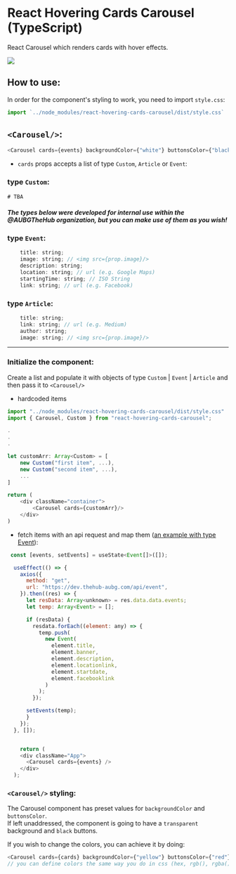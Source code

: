 # React Hovering Cards Carousel (TypeScript)
React Carousel which renders cards with hover effects.  

<a href="https://github.com/asynchroza/react-hovering-cards-carousel" style="position: absolute"><img src="https://img.icons8.com/sf-regular/48/null/github.png"/></a>

<img src="https://i.ibb.co/2SRfLyp/image.png">


## How to use:

In order for the component's styling to work, you need to import `style.css`:

```javascript
import `../node_modules/react-hovering-cards-carousel/dist/style.css`
```

## `<Carousel/>`:

```javascript
<Carousel cards={events} backgroundColor={"white"} buttonsColor={"black"} />
```

- `cards` props accepts a list of type `Custom`, `Article` or `Event`:

### type `Custom`:

```javascript
# TBA
```
#### <em>The types below were developed for internal use within the @AUBGTheHub organization, but you can make use of them as you wish!</em>
### type `Event`:

```javascript
    title: string;
    image: string; // <img src={prop.image}/>
    description: string;
    location: string; // url (e.g. Google Maps)
    startingTime: string; // ISO String
    link: string; // url (e.g. Facebook)
```

### type `Article`:

```javascript
    title: string;
    link: string; // url (e.g. Medium)
    author: string; 
    image: string; // <img src={prop.image}/>
```

---

### Initialize the component:
Create a list and populate it with objects of type `Custom` | `Event` | `Article` and then pass it to `<Carousel/>`

* hardcoded items
```typescript
import "../node_modules/react-hovering-cards-carousel/dist/style.css"
import { Carousel, Custom } from "react-hovering-cards-carousel";

.
.
.

let customArr: Array<Custom> = [
    new Custom("first item", ...),
    new Custom("second item", ...),
    ...
]

return (
    <div className="container">
        <Carousel cards={customArr}/>
    </div>
)
```

* fetch items with an api request and map them ([an example with type Event](https://github.com/asynchroza/react-hovering-cards-carousel/blob/master/src/Test__Carousel.tsx)):
```javascript
 const [events, setEvents] = useState<Event[]>([]);

  useEffect(() => {
    axios({
      method: "get",
      url: "https://dev.thehub-aubg.com/api/event",
    }).then((res) => {
      let resData: Array<unknown> = res.data.data.events;
      let temp: Array<Event> = [];

      if (resData) {
        resdata.forEach((element: any) => {
          temp.push(
            new Event(
              element.title,
              element.banner,
              element.description,
              element.locationlink,
              element.startdate,
              element.facebooklink
            )
          );
        });

      setEvents(temp);
      }
    });
  }, []);


    return (
    <div className="App">
      <Carousel cards={events} />
    </div>
  );

```

### `<Carousel/>` styling:

The Carousel component has preset values for `backgroundColor` and `buttonsColor`.  
If left unaddressed, the component is going to have a `transparent` background and `black` buttons. 

If you wish to change the colors, you can achieve it by doing:

```javascript
<Carousel cards={cards} backgroundColor={"yellow"} buttonsColor={"red"}>
// you can define colors the same way you do in css (hex, rgb(), rgba())
```